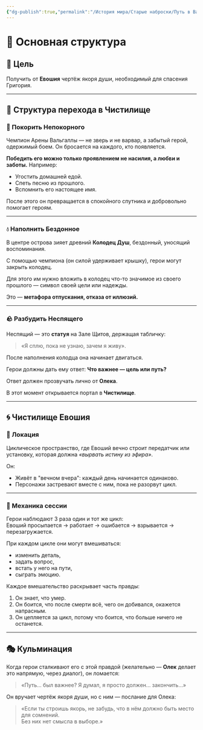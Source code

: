 ```yaml
---
{"dg-publish":true,"permalink":"/История мира/Старые наброски/Путь в Вальгалла/","noteIcon":"","created":"2025-09-05T09:08:25.821+03:00","updated":"2025-09-07T08:22:48.634+03:00"}
---
```


# 🔧 Основная структура

## 🎯 Цель  
Получить от **Евошия** чертёж якоря души, необходимый для спасения Григория.

---

## 🔁 Структура перехода в Чистилище

### 🥊 Покорить Непокорного  
Чемпион Арены Вальгаллы — не зверь и не варвар, а забытый герой, одержимый боем. Он бросается на каждого, кто появляется.  

**Победить его можно только проявлением не насилия, а любви и заботы.** Например:  
- Угостить домашней едой.  
- Спеть песню из прошлого.  
- Вспомнить его настоящее имя.  

После этого он превращается в спокойного спутника и добровольно помогает героям.

---

### 💧 Наполнить Бездонное  
В центре острова зияет древний **Колодец Душ**, бездонный, уносящий воспоминания.  

С помощью чемпиона (он силой удерживает крышку), герои могут закрыть колодец.  

Для этого им нужно вложить в колодец что-то значимое из своего прошлого — символ своей цели или надежды.  

Это — **метафора отпускания, отказа от иллюзий.**

---

### 🪨 Разбудить Неспящего  
Неспящий — это **статуя** на Зале Щитов, держащая табличку:  
> «Я сплю, пока не узнаю, зачем я живу».

После наполнения колодца она начинает двигаться.  

Герои должны дать ему ответ: **Что важнее — цель или путь?**  

Ответ должен прозвучать лично от **Олека**.  

В этот момент открывается портал в **Чистилище**.

---

## 🌀 Чистилище Евошия

### 📍 Локация  
Циклическое пространство, где Евоший вечно строит передатчик или установку, которая должна *«вырвать истину из эфира»*.  

Он:  
- Живёт в "вечном вчера": каждый день начинается одинаково.  
- Персонажи застревают вместе с ним, пока не разорвут цикл.  

---

### 🧩 Механика сессии  
Герои наблюдают 3 раза один и тот же цикл:  
Евоший просыпается → работает → ошибается → взрывается → перезагружается.  

При каждом цикле они могут вмешиваться:  
- изменить деталь,  
- задать вопрос,  
- встать у него на пути,  
- сыграть эмоцию.  

Каждое вмешательство раскрывает часть правды:  
1. Он знает, что умер.  
2. Он боится, что после смерти всё, чего он добивался, окажется напрасным.  
3. Он цепляется за цикл, потому что боится, что больше ничего не останется.  

---

## 🎭 Кульминация  
Когда герои сталкивают его с этой правдой (желательно — **Олек** делает это напрямую, через диалог), он ломается:  

> «Путь… был важнее? Я думал, я просто должен… закончить…»  

Он вручает чертёж якоря души, но с ним — послание для Олека:  

> «Если ты строишь якорь, не забудь, что в нём должно быть место для сомнений.  
> Без них нет смысла в выборе.»
